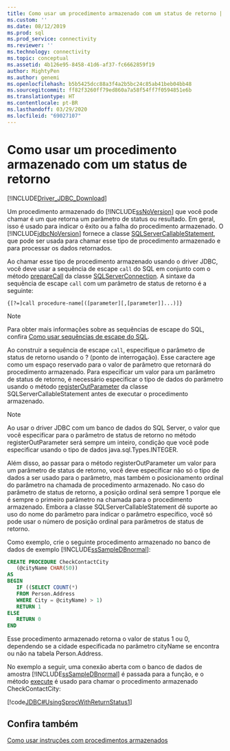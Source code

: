 ```yaml
---
title: Como usar um procedimento armazenado com um status de retorno | Microsoft Docs
ms.custom: ''
ms.date: 08/12/2019
ms.prod: sql
ms.prod_service: connectivity
ms.reviewer: ''
ms.technology: connectivity
ms.topic: conceptual
ms.assetid: 4b126e95-8458-41d6-af37-fc6662859f19
author: MightyPen
ms.author: genemi
ms.openlocfilehash: b5b5425dcc88a3f4a2b5bc24c85ab41beb04bb48
ms.sourcegitcommit: ff82f3260ff79ed860a7a58f54ff7f0594851e6b
ms.translationtype: HT
ms.contentlocale: pt-BR
ms.lasthandoff: 03/29/2020
ms.locfileid: "69027107"
---
```

# <a name="using-a-stored-procedure-with-a-return-status"></a>Como usar um procedimento armazenado com um status de retorno

[!INCLUDE[Driver_JDBC_Download](../../includes/driver_jdbc_download.md)]

Um procedimento armazenado do [!INCLUDE[ssNoVersion](../../includes/ssnoversion-md.md)] que você pode chamar é um que retorna um parâmetro de status ou resultado. Em geral, isso é usado para indicar o êxito ou a falha do procedimento armazenado. O [!INCLUDE[jdbcNoVersion](../../includes/jdbcnoversion_md.md)] fornece a classe [SQLServerCallableStatement](../../connect/jdbc/reference/sqlservercallablestatement-class.md), que pode ser usada para chamar esse tipo de procedimento armazenado e para processar os dados retornados.

Ao chamar esse tipo de procedimento armazenado usando o driver JDBC, você deve usar a sequência de escape `call` do SQL em conjunto com o método [prepareCall](../../connect/jdbc/reference/preparecall-method-sqlserverconnection.md) da classe [SQLServerConnection](../../connect/jdbc/reference/sqlserverconnection-class.md). A sintaxe da sequência de escape `call` com um parâmetro de status de retorno é a seguinte:

`{[?=]call procedure-name[([parameter][,[parameter]]...)]}`

> [!NOTE]  
> Para obter mais informações sobre as sequências de escape do SQL, confira [Como usar sequências de escape do SQL](../../connect/jdbc/using-sql-escape-sequences.md).

Ao construir a sequência de escape `call`, especifique o parâmetro de status de retorno usando o ? (ponto de interrogação). Esse caractere age como um espaço reservado para o valor de parâmetro que retornará do procedimento armazenado. Para especificar um valor para um parâmetro de status de retorno, é necessário especificar o tipo de dados do parâmetro usando o método [registerOutParameter](../../connect/jdbc/reference/registeroutparameter-method-sqlservercallablestatement.md) da classe SQLServerCallableStatement antes de executar o procedimento armazenado.

> [!NOTE]  
> Ao usar o driver JDBC com um banco de dados do SQL Server, o valor que você especificar para o parâmetro de status de retorno no método registerOutParameter será sempre um inteiro, condição que você pode especificar usando o tipo de dados java.sql.Types.INTEGER.

Além disso, ao passar para o método registerOutParameter um valor para um parâmetro de status de retorno, você deve especificar não só o tipo de dados a ser usado para o parâmetro, mas também o posicionamento ordinal do parâmetro na chamada de procedimento armazenado. No caso do parâmetro de status de retorno, a posição ordinal será sempre 1 porque ele é sempre o primeiro parâmetro na chamada para o procedimento armazenado. Embora a classe SQLServerCallableStatement dê suporte ao uso do nome do parâmetro para indicar o parâmetro específico, você só pode usar o número de posição ordinal para parâmetros de status de retorno.

Como exemplo, crie o seguinte procedimento armazenado no banco de dados de exemplo [!INCLUDE[ssSampleDBnormal](../../includes/sssampledbnormal_md.md)]:

```sql
CREATE PROCEDURE CheckContactCity  
   (@cityName CHAR(50))  
AS  
BEGIN  
   IF ((SELECT COUNT(*)  
   FROM Person.Address  
   WHERE City = @cityName) > 1)  
   RETURN 1  
ELSE  
   RETURN 0  
END  
```

Esse procedimento armazenado retorna o valor de status 1 ou 0, dependendo se a cidade especificada no parâmetro cityName se encontra ou não na tabela Person.Address.

No exemplo a seguir, uma conexão aberta com o banco de dados de amostra [!INCLUDE[ssSampleDBnormal](../../includes/sssampledbnormal_md.md)] é passada para a função, e o método [execute](../../connect/jdbc/reference/execute-method-sqlserverstatement.md) é usado para chamar o procedimento armazenado CheckContactCity:

[!code[JDBC#UsingSprocWithReturnStatus1](../../connect/jdbc/codesnippet/Java/using-a-stored-procedure_1_1.java)]

## <a name="see-also"></a>Confira também

[Como usar instruções com procedimentos armazenados](../../connect/jdbc/using-statements-with-stored-procedures.md)
